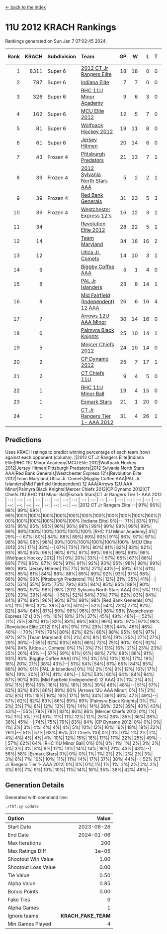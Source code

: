 [<- back to the index](readme.md)
# 11U 2012 KRACH Rankings
Rankings generated on Sun Jan  7 07:02:45 2024.

Rank|KRACH|Subdivision|Team|GP|W|L|T|OTW|OTL|SoS|Exp Wins|Win Diff
---:|---:|:---|:---|---:|---:|---:|---:|---:|---:|---:|---:|---:
1|8311|Super 6|[2012 CT Jr Rangers Elite](https://gamesheetstats.com/seasons/3664/teams/140909/schedule)|18|18|0|0|1|0|92|18.8|-0.1
2|787|Super 6|[Indiana Elite](https://gamesheetstats.com/seasons/3664/teams/144355/schedule)|7|7|0|0|0|0|15|7.8|-0.0
3|326|Super 6|[RHC 11U Minor Academy](https://gamesheetstats.com/seasons/3664/teams/140913/schedule)|9|6|3|0|0|1|1717|6.8|-0.0
4|162|Super 6|[MCU Elite 2012](https://gamesheetstats.com/seasons/3664/teams/140908/schedule)|12|5|7|0|2|2|2642|5.8|-0.0
5|81|Super 6|[Wolfpack Hockey 2012](https://gamesheetstats.com/seasons/3664/teams/140914/schedule)|19|11|8|0|1|2|907|11.8|-0.0
6|61|Super 6|[Jersey Hitmen](https://gamesheetstats.com/seasons/3664/teams/140915/schedule)|20|14|6|0|0|0|831|14.9|0.0
7|43|Frozen 4|[Pittsburgh Predators](https://gamesheetstats.com/seasons/3664/teams/140925/schedule)|21|13|7|1|0|1|777|14.4|0.0
8|39|Frozen 4|[2012 Sylvania North Stars AAA](https://gamesheetstats.com/seasons/3664/teams/162461/schedule)|5|2|2|1|0|0|269|3.4|0.0
9|39|Frozen 4|[Red Bank Generals](https://gamesheetstats.com/seasons/3664/teams/140916/schedule)|31|23|5|3|3|0|14|25.4|0.0
10|36|Frozen 4|[Westchester Express 12's](https://gamesheetstats.com/seasons/3664/teams/140919/schedule)|16|12|3|1|2|1|15|13.4|0.0
11|34||[Revolution Elite 2012](https://gamesheetstats.com/seasons/3664/teams/140924/schedule)|28|22|5|1|1|1|11|23.4|0.0
12|14||[Team Maryland](https://gamesheetstats.com/seasons/3664/teams/140928/schedule)|34|16|16|2|1|0|986|17.9|0.0
13|12||[Utica Jr. Comets](https://gamesheetstats.com/seasons/3664/teams/140923/schedule)|14|10|3|1|2|0|7|11.4|0.0
14|9||[Biggby Coffee AAA](https://gamesheetstats.com/seasons/3664/teams/144354/schedule)|5|1|4|0|0|0|274|1.9|0.0
15|8||[PAL Jr Islanders](https://gamesheetstats.com/seasons/3664/teams/140921/schedule)|23|8|14|1|0|3|714|9.4|0.0
16|8||[Mid Fairfield (Independent) 12 AAA](https://gamesheetstats.com/seasons/3664/teams/140910/schedule)|26|6|16|4|1|2|29|8.9|0.0
17|7||[Arrows 12U AAA Minor](https://gamesheetstats.com/seasons/3664/teams/140920/schedule)|30|14|16|0|3|0|21|14.9|0.0
18|6||[Palmyra Black Knights](https://gamesheetstats.com/seasons/3664/teams/140927/schedule)|25|10|14|1|0|1|16|11.4|0.0
19|5||[Mercer Chiefs 2012](https://gamesheetstats.com/seasons/3664/teams/140918/schedule)|24|10|14|0|0|1|12|10.9|0.0
20|2||[CP Dynamo 2012](https://gamesheetstats.com/seasons/3664/teams/140922/schedule)|25|7|17|1|1|1|14|8.4|0.0
21|2||[CT Chiefs 11U](https://gamesheetstats.com/seasons/3664/teams/140912/schedule)|9|4|5|0|0|1|3|4.9|0.0
22|1||[RHC 11U Minor Ball](https://gamesheetstats.com/seasons/3664/teams/140917/schedule)|19|4|15|0|0|2|12|4.9|0.0
23|1||[Esmark Stars](https://gamesheetstats.com/seasons/3664/teams/140926/schedule)|21|1|20|0|0|0|59|1.9|0.0
24|1||[CT Jr Rangers Tier 1- AAA 2012](https://gamesheetstats.com/seasons/3664/teams/140911/schedule)|31|4|26|1|1|0|17|5.4|0.0

## Predictions
Uses KRACH ratings to predict winning percentage of each team (row) against each opponent (column).
||2012 CT Jr Rangers Elite|Indiana Elite|RHC 11U Minor Academy|MCU Elite 2012|Wolfpack Hockey 2012|Jersey Hitmen|Pittsburgh Predators|2012 Sylvania North Stars AAA|Red Bank Generals|Westchester Express 12's|Revolution Elite 2012|Team Maryland|Utica Jr. Comets|Biggby Coffee AAA|PAL Jr Islanders|Mid Fairfield (Independent) 12 AAA|Arrows 12U AAA Minor|Palmyra Black Knights|Mercer Chiefs 2012|CP Dynamo 2012|CT Chiefs 11U|RHC 11U Minor Ball|Esmark Stars|CT Jr Rangers Tier 1- AAA 2012
| --: | --: | --: | --: | --: | --: | --: | --: | --: | --: | --: | --: | --: | --: | --: | --: | --: | --: | --: | --: | --: | --: | --: | --: | --: 
|2012 CT Jr Rangers Elite|--| 91%| 96%| 98%| 99%| 99%| 99%|100%|100%|100%|100%|100%|100%|100%|100%|100%|100%|100%|100%|100%|100%|100%|100%|100%
|Indiana Elite|  9%|--| 71%| 83%| 91%| 93%| 95%| 95%| 95%| 96%| 96%| 98%| 99%| 99%| 99%| 99%| 99%| 99%| 99%|100%|100%|100%|100%|100%
|RHC 11U Minor Academy|  4%| 29%|--| 67%| 80%| 84%| 88%| 89%| 89%| 90%| 91%| 96%| 97%| 97%| 98%| 98%| 98%| 98%| 99%|100%|100%|100%|100%|100%
|MCU Elite 2012|  2%| 17%| 33%|--| 67%| 73%| 79%| 80%| 81%| 82%| 83%| 92%| 93%| 95%| 95%| 96%| 96%| 97%| 97%| 99%| 99%| 99%| 99%| 99%
|Wolfpack Hockey 2012|  1%|  9%| 20%| 33%|--| 57%| 65%| 67%| 68%| 69%| 71%| 85%| 87%| 90%| 91%| 91%| 92%| 93%| 95%| 98%| 98%| 99%| 99%| 99%
|Jersey Hitmen|  1%|  7%| 16%| 27%| 43%|--| 59%| 61%| 61%| 63%| 65%| 81%| 84%| 88%| 88%| 89%| 89%| 92%| 93%| 97%| 98%| 98%| 98%| 99%
|Pittsburgh Predators|  1%|  5%| 12%| 21%| 35%| 41%|--| 52%| 53%| 55%| 56%| 75%| 79%| 83%| 84%| 85%| 85%| 88%| 90%| 96%| 96%| 97%| 98%| 98%
|2012 Sylvania North Stars AAA|  0%|  5%| 11%| 20%| 33%| 39%| 48%|--| 50%| 52%| 54%| 73%| 77%| 82%| 83%| 84%| 84%| 87%| 89%| 96%| 96%| 97%| 98%| 98%
|Red Bank Generals|  0%|  5%| 11%| 19%| 32%| 39%| 47%| 50%|--| 52%| 54%| 73%| 77%| 82%| 82%| 84%| 84%| 87%| 89%| 96%| 96%| 97%| 98%| 98%
|Westchester Express 12's|  0%|  4%| 10%| 18%| 31%| 37%| 45%| 48%| 48%|--| 52%| 71%| 75%| 80%| 81%| 82%| 83%| 86%| 88%| 96%| 96%| 97%| 97%| 98%
|Revolution Elite 2012|  0%|  4%|  9%| 17%| 29%| 35%| 44%| 46%| 46%| 48%|--| 70%| 74%| 79%| 80%| 82%| 82%| 86%| 88%| 95%| 96%| 97%| 97%| 97%
|Team Maryland|  0%|  2%|  4%|  8%| 15%| 19%| 25%| 27%| 27%| 29%| 30%|--| 55%| 62%| 63%| 65%| 66%| 72%| 75%| 90%| 90%| 92%| 94%| 94%
|Utica Jr. Comets|  0%|  1%|  3%|  7%| 13%| 16%| 21%| 23%| 23%| 25%| 26%| 45%|--| 57%| 59%| 61%| 61%| 68%| 72%| 88%| 88%| 91%| 93%| 93%
|Biggby Coffee AAA|  0%|  1%|  3%|  5%| 10%| 12%| 17%| 18%| 18%| 20%| 21%| 38%| 43%|--| 51%| 54%| 54%| 61%| 65%| 84%| 85%| 88%| 90%| 91%
|PAL Jr Islanders|  0%|  1%|  2%|  5%|  9%| 12%| 16%| 17%| 18%| 19%| 20%| 37%| 41%| 49%|--| 52%| 53%| 60%| 64%| 84%| 84%| 87%| 90%| 90%
|Mid Fairfield (Independent) 12 AAA|  0%|  1%|  2%|  4%|  9%| 11%| 15%| 16%| 16%| 18%| 18%| 35%| 39%| 46%| 48%|--| 51%| 57%| 62%| 82%| 83%| 86%| 89%| 90%
|Arrows 12U AAA Minor|  0%|  1%|  2%|  4%|  8%| 11%| 15%| 16%| 16%| 17%| 18%| 34%| 39%| 46%| 47%| 49%|--| 57%| 62%| 82%| 83%| 86%| 89%| 89%
|Palmyra Black Knights|  0%|  1%|  2%|  3%|  7%|  8%| 12%| 13%| 13%| 14%| 14%| 28%| 32%| 39%| 40%| 43%| 43%|--| 55%| 78%| 78%| 82%| 86%| 86%
|Mercer Chiefs 2012|  0%|  1%|  1%|  3%|  5%|  7%| 10%| 11%| 11%| 12%| 12%| 25%| 28%| 35%| 36%| 38%| 38%| 45%|--| 74%| 75%| 79%| 83%| 84%
|CP Dynamo 2012|  0%|  0%|  0%|  1%|  2%|  3%|  4%|  4%|  4%|  4%|  5%| 10%| 12%| 16%| 16%| 18%| 18%| 22%| 26%|--| 51%| 57%| 63%| 65%
|CT Chiefs 11U|  0%|  0%|  0%|  1%|  2%|  2%|  4%|  4%|  4%|  4%|  4%| 10%| 12%| 15%| 16%| 17%| 17%| 22%| 25%| 49%|--| 57%| 62%| 64%
|RHC 11U Minor Ball|  0%|  0%|  0%|  1%|  1%|  2%|  3%|  3%|  3%|  3%|  3%|  8%|  9%| 12%| 13%| 14%| 14%| 18%| 21%| 43%| 43%|--| 56%| 58%
|Esmark Stars|  0%|  0%|  0%|  1%|  1%|  2%|  2%|  2%|  2%|  3%|  3%|  6%|  7%| 10%| 10%| 11%| 11%| 14%| 17%| 37%| 38%| 44%|--| 52%
|CT Jr Rangers Tier 1- AAA 2012|  0%|  0%|  0%|  1%|  1%|  1%|  2%|  2%|  2%|  2%|  3%|  6%|  7%|  9%| 10%| 10%| 11%| 14%| 16%| 35%| 36%| 42%| 48%|--

## Generation Details

Generated with command line:
```
./thf.py update
```

| Option | Value |
| :----- | ----: |
| Start Date | 2023-08-26 |
| End Date | 2024-01-06 |
| Max Iterations | 200 |
| Max Ratings Diff | 1e-05 |
| Shootout Win Value | 1.00 |
| Shootout Loss Value | 0.00 |
| Tie Value | 0.50 |
| Alpha Value | 0.85 |
| Bonus Points | 0.00 |
| Fake Ties | 0 |
| Alpha Games | 1 |
| Ignore teams | __KRACH_FAKE_TEAM__ |
| Min Games Played | 4 |

